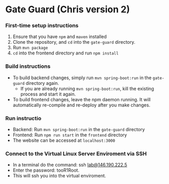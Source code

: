 # Gate Guard (Chris version 2)

### First-time setup instructions
1. Ensure that you have `npm` and `maven` installed
2. Clone the repository, and `cd` into the `gate-guard` directory.
3. Run `mvn package`
4. `cd` into the frontend directory and run `npm install`

### Build instructions
- To build backend changes, simply run `mvn spring-boot:run` in the `gate-guard` directory again.
  - If you are already running `mvn spring-boot:run`, kill the existing process and start it again.
- To build frontend changes, leave the npm daemon running. It will automatically re-compile and re-deploy after you make changes.

### Run instructio
- Backend: Run `mvn spring-boot:run` in the `gate-guard` directory
- Frontend: Run `npm run start` in the `frontend` directory
- The website can be accessed at `localhost:3000`

### Connect to the Virtual Linux Server Enviroment via SSH
- In a terminal do the command: ssh lab@146.190.222.5
- Enter the password: tooR1Root.
- This will ssh you into the virtual enviroment.
